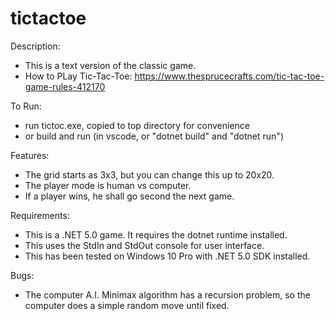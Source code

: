 # tictactoe

Description:
* This is a text version of the classic game.
* How to PLay Tic-Tac-Toe: https://www.thesprucecrafts.com/tic-tac-toe-game-rules-412170

To Run:
* run tictoc.exe, copied to top directory for convenience
* or build and run (in vscode, or "dotnet build" and "dotnet run")

Features:
* The grid starts as 3x3, but you can change this up to 20x20.
* The player mode is human vs computer.
* If a player wins, he shall go second the next game.

Requirements:
* This is a .NET 5.0 game. It requires the dotnet runtime installed.
* This uses the StdIn and StdOut console for user interface.
* This has been tested on Windows 10 Pro with .NET 5.0 SDK installed.

Bugs:
* The computer A.I. Minimax algorithm has a recursion problem, so the computer does a simple random move until fixed.
